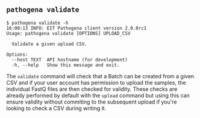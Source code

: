 ## `pathogena validate`

```text
$ pathogena validate -h
16:00:13 INFO: EIT Pathogena client version 2.0.0rc1
Usage: pathogena validate [OPTIONS] UPLOAD_CSV

  Validate a given upload CSV.

Options:
  --host TEXT  API hostname (for development)
  -h, --help   Show this message and exit.
```

The `validate` command will check that a Batch can be created from a given CSV and if your user account has permission 
to upload the samples, the individual FastQ files are then checked for validity. These checks are already performed 
by default with the `upload` command but using this can ensure validity without commiting to the subsequent upload
if you're looking to check a CSV during writing it.
